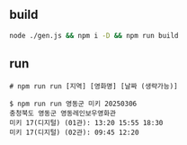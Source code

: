 ## build
```sh
node ./gen.js && npm i -D && npm run build
```

## run
```
# npm run run [지역] [영화명] [날짜 (생략가능)]

$ npm run run 영동군 미키 20250306
충청북도 영동군 영동레인보우영화관
미키 17(디지털) (01관): 13:20 15:55 18:30
미키 17(디지털) (02관): 09:45 12:20
```
